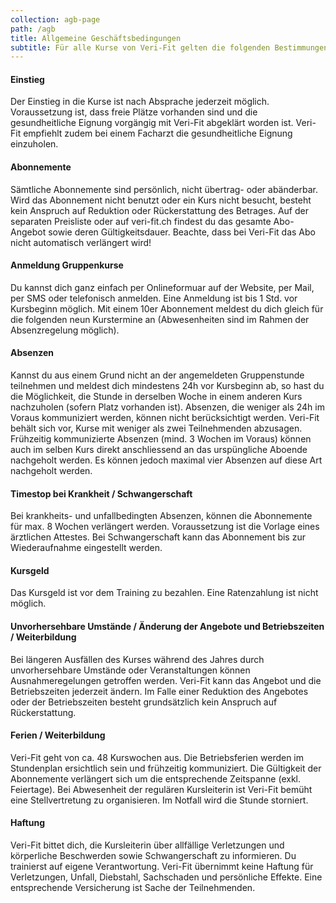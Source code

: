```yaml
---
collection: agb-page
path: /agb
title: Allgemeine Geschäftsbedingungen
subtitle: Für alle Kurse von Veri-Fit gelten die folgenden Bestimmungen
---
```


#### Einstieg

Der Einstieg in die Kurse ist nach Absprache jederzeit möglich. Voraussetzung ist, dass freie Plätze vorhanden sind und
die gesundheitliche Eignung vorgängig mit Veri-Fit abgeklärt worden ist. Veri-Fit empfiehlt zudem bei einem Facharzt die
gesundheitliche Eignung einzuholen.

#### Abonnemente

Sämtliche Abonnemente sind persönlich, nicht übertrag- oder abänderbar. Wird das Abonnement nicht benutzt oder ein Kurs
nicht besucht, besteht kein Anspruch auf Reduktion oder Rückerstattung des Betrages. Auf der separaten Preisliste oder
auf veri-fit.ch findest du das gesamte Abo-Angebot sowie deren Gültigkeitsdauer. Beachte, dass bei Veri-Fit das Abo
nicht automatisch verlängert wird!

#### Anmeldung Gruppenkurse

Du kannst dich ganz einfach per Onlineformuar auf der Website, per Mail, per SMS oder telefonisch anmelden. Eine
Anmeldung ist bis 1 Std. vor Kursbeginn möglich. Mit einem 10er Abonnement meldest du dich gleich für die folgenden neun
Kurstermine an (Abwesenheiten sind im Rahmen der Absenzregelung möglich).

#### Absenzen

Kannst du aus einem Grund nicht an der angemeldeten Gruppenstunde teilnehmen und meldest dich mindestens 24h vor
Kursbeginn ab, so hast du die Möglichkeit, die Stunde in derselben Woche in einem anderen Kurs nachzuholen (sofern Platz
vorhanden ist). Absenzen, die weniger als 24h im Voraus kommuniziert werden, können nicht berücksichtigt werden.
Veri-Fit behält sich vor, Kurse mit weniger als zwei Teilnehmenden abzusagen. Frühzeitig kommunizierte Absenzen (mind. 3
Wochen im Voraus) können auch im selben Kurs direkt anschliessend an das urspüngliche Aboende nachgeholt werden. Es
können jedoch maximal vier Absenzen auf diese Art nachgeholt werden.

#### Timestop bei Krankheit / Schwangerschaft

Bei krankheits- und unfallbedingten Absenzen, können die Abonnemente für max. 8 Wochen verlängert werden. Voraussetzung
ist die Vorlage eines ärztlichen Attestes. Bei Schwangerschaft kann das Abonnement bis zur Wiederaufnahme eingestellt
werden.

#### Kursgeld

Das Kursgeld ist vor dem Training zu bezahlen. Eine Ratenzahlung ist nicht möglich.

#### Unvorhersehbare Umstände / Änderung der Angebote und Betriebszeiten / Weiterbildung

Bei längeren Ausfällen des Kurses während des Jahres durch unvorhersehbare Umstände oder Veranstaltungen können
Ausnahmeregelungen getroffen werden. Veri-Fit kann das Angebot und die Betriebszeiten jederzeit ändern. Im Falle einer
Reduktion des Angebotes oder der Betriebszeiten besteht grundsätzlich kein Anspruch auf Rückerstattung.

#### Ferien / Weiterbildung

Veri-Fit geht von ca. 48 Kurswochen aus. Die Betriebsferien werden im Stundenplan ersichtlich sein und frühzeitig
kommuniziert. Die Gültigkeit der Abonnemente verlängert sich um die entsprechende Zeitspanne (exkl. Feiertage). Bei
Abwesenheit der regulären Kursleiterin ist Veri-Fit bemüht eine Stellvertretung zu organisieren. Im Notfall wird die
Stunde storniert.

#### Haftung

Veri-Fit bittet dich, die Kursleiterin über allfällige Verletzungen und körperliche Beschwerden sowie Schwangerschaft zu
informieren. Du trainierst auf eigene Verantwortung. Veri-Fit übernimmt keine Haftung für Verletzungen, Unfall,
Diebstahl, Sachschaden und persönliche Effekte. Eine entsprechende Versicherung ist Sache der Teilnehmenden.
